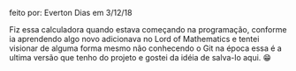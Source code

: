 feito por: Everton Dias em 3/12/18

Fiz essa calculadora quando estava começando na programação, conforme ia aprendendo algo novo adicionava
no Lord of Mathematics e tentei visionar de alguma forma mesmo não conhecendo o Git na época essa é a
ultima versão que tenho do projeto e gostei da idéia de salva-lo aqui. 😁
